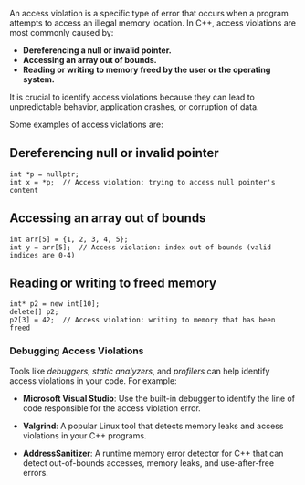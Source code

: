 An access violation is a specific type of error that occurs when a program attempts to access an illegal memory location. In C++, access violations are most commonly caused by:

- **Dereferencing a null or invalid pointer.**
- **Accessing an array out of bounds.**
- **Reading or writing to memory freed by the user or the operating system.**

It is crucial to identify access violations because they can lead to unpredictable behavior, application crashes, or corruption of data.

Some examples of access violations are:

## Dereferencing null or invalid pointer

```
int *p = nullptr;
int x = *p;  // Access violation: trying to access null pointer's content
```

## Accessing an array out of bounds

```
int arr[5] = {1, 2, 3, 4, 5};
int y = arr[5];  // Access violation: index out of bounds (valid indices are 0-4)
```

## Reading or writing to freed memory

```
int* p2 = new int[10];
delete[] p2;
p2[3] = 42;  // Access violation: writing to memory that has been freed
```

### Debugging Access Violations

Tools like _debuggers_, _static analyzers_, and _profilers_ can help identify access violations in your code. For example:

- **Microsoft Visual Studio**: Use the built-in debugger to identify the line of code responsible for the access violation error.
    
- **Valgrind**: A popular Linux tool that detects memory leaks and access violations in your C++ programs.
    
- **AddressSanitizer**: A runtime memory error detector for C++ that can detect out-of-bounds accesses, memory leaks, and use-after-free errors.